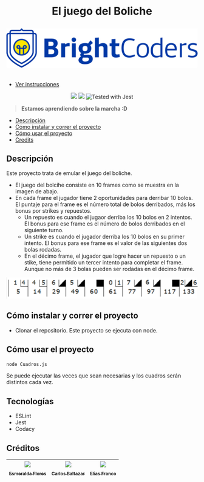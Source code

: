 <h1 align="center">
    <p align="center">El juego del Boliche</p>
    <img src="img/logo.png" alt="Brigthcoders">
</p>
</h1>

- [Ver instrucciones](./instructions.md)

<p align="center">
    <img src="https://img.shields.io/badge/STATUS-EN%20DESAROLLO-green">
    <img src="https://img.shields.io/github/stars/camilafernanda?style=social">
    <img src="https://img.shields.io/badge/tested_with-jest-99424f.svg" alt="Tested with Jest">
</p>

> **Estamos aprendiendo sobre la marcha :D**

- [Descripción](#descripción)
- [Cómo instalar y correr el proyecto](#how-to-install-and-run-the-project)
- [Cómo usar el proyecto](#how-to-use-the-project)
- [Credits](#credits)

## Descripción
Este proyecto trata de emular el juego del boliche.

- El juego del bolcihe consiste en 10 frames como se muestra en la imagen de abajo.
- En cada frame el jugador tiene 2 oportunidades para derribar 10 bolos. El puntaje para el frame es el número total de bolos derribados, más los bonus por strikes y repuestos.
    - Un repuesto es cuando el jugaor derriba los 10 bolos en 2 intentos. El bonus para ese frame es el número de bolos derribados en el siguiente turno.
    - Un strike es cuando el jugador derriba los 10 bolos en su primer intento. El bonus para ese frame es el valor de las siguientes dos bolas rodadas.
    - En el décimo frame, el jugador que logre hacer un repuesto o un stike, tiene permitido un tercer intento para completar el frame. Aunque no más de 3 bolas pueden ser rodadas en el décimo frame.

![Juego-del-boliche](img/bowling.png)

## Cómo instalar y correr el proyecto
- Clonar el repositorio. Este proyecto se ejecuta con node.

## Cómo usar el proyecto
```bash
node Cuadros.js
```
Se puede ejecutar las veces que sean necesarias y los cuadros serán distintos cada vez.

## Tecnologías
- ESLint
- Jest
- Codacy

## Créditos
| [<img src="https://avatars.githubusercontent.com/u/116323123?v=4" width=115><br><sub>Esmeralda Flores</sub>](https://github.com/FloresEsme) |  [<img src="https://avatars.githubusercontent.com/u/72289396?v=4" width=115><br><sub>Carlos Baltazar</sub>](https://github.com/Zarlbarlt) |  [<img src="https://avatars.githubusercontent.com/u/61769763?v=4" width=115><br><sub>Elias Franco</sub>](https://github.com/EliasCode79) |
| :---: | :---: | :---: |